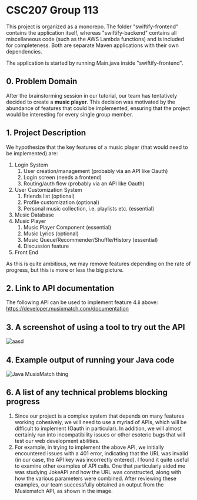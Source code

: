 # CSC207 Group 113

This project is organized as a monorepo. The folder "swiftify-frontend" contains the application itself, whereas "swiftify-backend" contains all miscellaneous code (such as the AWS Lambda functions) and is included for completeness. Both are separate Maven applications with their own dependencies.

The application is started by running Main.java inside "swiftify-frontend".

## 0. Problem Domain

After the brainstorming session in our tutorial, our team has tentatively decided to create a **music player**. 
This decision was motivated by the abundance of features that could be implemented,
ensuring that the project would be interesting for every single group member.

## 1. Project Description

We hypothesize that the key features of a music player (that would need to be implemented) are:
1. Login System
   1. User creation/management (probably via an API like Oauth)
   2. Login screen (needs a frontend)
   3. Routing/auth flow (probably via an API like Oauth)
2. User Customization System
   1. Friends list (optional)
   2. Profile customization (optional)
   3. Personal music collection, i.e. playlists etc. (essential)
3. Music Database
4. Music Player
   1. Music Player Component (essential)
   2. Music Lyrics (optional) 
   3. Music Queue/Recommender/Shuffle/History (essential)
   4. Discussion feature
5. Front End

As this is quite ambitious, we may remove features depending on the rate of progress, but this is more or less the big picture.

## 2. Link to API documentation

The following API can be used to implement feature 4.ii above: 
https://developer.musixmatch.com/documentation

## 3. A screenshot of using a tool to try out the API

![aasd](https://github.com/jlowb/CSC207REAL/assets/46061076/f1313616-8b97-47e2-b13b-6e8913838e1c)

## 4. Example output of running your Java code

![Java MusixMatch thing](https://github.com/jlowb/CSC207REAL/assets/46061076/c65611db-ee8e-416e-a078-8eac2aa287b7)

## 6. A list of any technical problems blocking progress

1. Since our project is a complex system that depends on many features working cohesively, we will need to use a myriad of APIs, which will be difficult to implement (Oauth in particular). In addition, we will almost certainly run into incompatibility issues or other esoteric bugs that will test our web development abilities.
2. For example, in trying to implement the above API, we initially encountered issues with a 401 error, indicating that the URL was invalid (in our case, the API key was incorrectly entered). I found it quite useful to examine other examples of API calls. One that particularly aided me was studying JokeAPI and how the URL was constructed, along with how the various parameters were combined. After reviewing these examples, our team successfully obtained an output from the Musixmatch API, as shown in the image.
